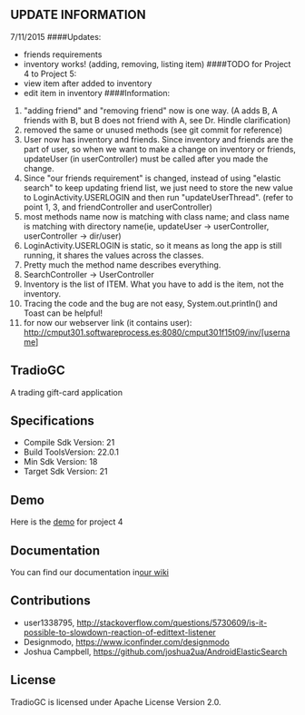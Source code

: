 ## UPDATE INFORMATION
7/11/2015 <yunita3>
####Updates:
- friends requirements
- inventory works! (adding, removing, listing item)
####TODO for Project 4 to Project 5:
- view item after added to inventory
- edit item in inventory
####Information:
1. "adding friend" and "removing friend" now is one way.
(A adds B, A friends with B, but B does not friend with A, see Dr. Hindle clarification)
2. removed the same or unused methods (see git commit for reference)
3. User now has inventory and friends. Since inventory and friends are the part of user, so when we want to make a change on inventory or friends, updateUser (in userController) must be called after you made the change. 
4. Since "our friends requirement" is changed, instead of using "elastic search" to keep updating friend list, we just need to store the new value to LoginActivity.USERLOGIN and then run "updateUserThread". (refer to point 1, 3, and friendController and userController)
5. most methods name now is matching with class name; and class name is matching with directory name(ie, updateUser -> userController, userController ->  dir/user)
6. LoginActivity.USERLOGIN is static, so it means as long the app is still running, it shares the values across the classes.
7. Pretty much the method name describes everything.
8. SearchController -> UserController
9. Inventory is the list of ITEM. What you have to add is the item, not the inventory. 
10. Tracing the code and the bug are not easy, System.out.println() and Toast can be helpful! 
11. for now our webserver link (it contains user): http://cmput301.softwareprocess.es:8080/cmput301f15t09/inv/[username]

## TradioGC
A trading gift-card application

## Specifications
- Compile Sdk Version: 21
- Build ToolsVersion: 22.0.1
- Min Sdk Version: 18
- Target Sdk Version: 21

## Demo
Here is the [demo](https://github.com/CMPUT301F15T09/Cloud9/blob/yunita/docs/demo/tradiogc_demo_project4.mp4) for project 4

## Documentation
You can find our documentation in[our wiki](https://github.com/CMPUT301F15T09/Cloud9/wiki)

## Contributions
- user1338795, http://stackoverflow.com/questions/5730609/is-it-possible-to-slowdown-reaction-of-edittext-listener
- Designmodo, https://www.iconfinder.com/designmodo
- Joshua Campbell, https://github.com/joshua2ua/AndroidElasticSearch

## License
TradioGC is licensed under Apache License Version 2.0.
